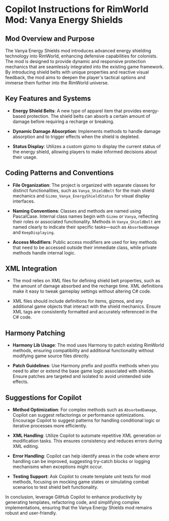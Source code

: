 # Copilot Instructions for RimWorld Mod: Vanya Energy Shields

## Mod Overview and Purpose

The Vanya Energy Shields mod introduces advanced energy shielding technology into RimWorld, enhancing defensive capabilities for colonists. The mod is designed to provide dynamic and responsive protection mechanics that are seamlessly integrated into the existing game framework. By introducing shield belts with unique properties and reactive visual feedback, the mod aims to deepen the player's tactical options and immerse them further into the RimWorld universe.

## Key Features and Systems

- **Energy Shield Belts**: A new type of apparel item that provides energy-based protection. The shield belts can absorb a certain amount of damage before requiring a recharge or breaking.
  
- **Dynamic Damage Absorption**: Implements methods to handle damage absorption and to trigger effects when the shield is depleted.

- **Status Display**: Utilizes a custom gizmo to display the current status of the energy shield, allowing players to make informed decisions about their usage.

## Coding Patterns and Conventions

- **File Organization**: The project is organized with separate classes for distinct functionalities, such as `Vanya_ShieldBelt` for the main shield mechanics and `Gizmo_Vanya_EnergyShieldStatus` for visual display interfaces.

- **Naming Conventions**: Classes and methods are named using PascalCase. Internal class names begin with `Gizmo` or `Vanya`, reflecting their roles or associated functionality. Methods in `Vanya_ShieldBelt` are named clearly to indicate their specific tasks—such as `AbsorbedDamage` and `KeepDisplaying`.

- **Access Modifiers**: Public access modifiers are used for key methods that need to be accessed outside their immediate class, while private methods handle internal logic.

## XML Integration

- The mod relies on XML files for defining shield belt properties, such as the amount of damage absorbed and the recharge time. XML definitions make it easy to tweak gameplay settings without altering C# code.

- XML files should include definitions for items, gizmos, and any additional game objects that interact with the shield mechanics. Ensure XML tags are consistently formatted and accurately referenced in the C# code.

## Harmony Patching

- **Harmony Lib Usage**: The mod uses Harmony to patch existing RimWorld methods, ensuring compatibility and additional functionality without modifying game source files directly.

- **Patch Guidelines**: Use Harmony prefix and postfix methods when you need to alter or extend the base game logic associated with shields. Ensure patches are targeted and isolated to avoid unintended side effects.

## Suggestions for Copilot

- **Method Optimization**: For complex methods such as `AbsorbedDamage`, Copilot can suggest refactorings or performance optimizations. Encourage Copilot to suggest patterns for handling conditional logic or iterative processes more efficiently.

- **XML Handling**: Utilize Copilot to automate repetitive XML generation or modification tasks. This ensures consistency and reduces errors during XML editing.

- **Error Handling**: Copilot can help identify areas in the code where error handling can be improved, suggesting try-catch blocks or logging mechanisms when exceptions might occur.

- **Testing Support**: Ask Copilot to create template unit tests for mod methods, focusing on mocking game states or simulating combat scenarios to test shield belt functionality.

In conclusion, leverage GitHub Copilot to enhance productivity by generating templates, refactoring code, and simplifying complex implementations, ensuring that the Vanya Energy Shields mod remains robust and user-friendly.
